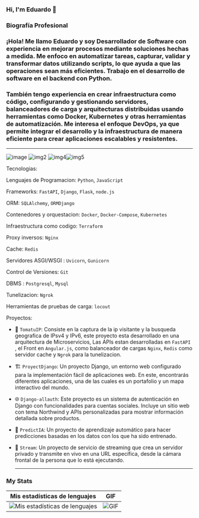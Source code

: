   ### Hi, I'm Eduardo 👋

  ### Biografía Profesional 
### ¡Hola! Me llamo Eduardo y soy Desarrollador de Software con experiencia en mejorar procesos mediante soluciones hechas a medida. Me enfoco en automatizar tareas, capturar, validar y transformar datos utilizando scripts, lo que ayuda a que las operaciones sean más eficientes. Trabajo en el desarrollo de software en el backend con Python.
### También tengo experiencia en crear infraestructura como código, configurando y gestionando servidores, balanceadores de carga y arquitecturas distribuidas usando herramientas como Docker, Kubernetes y otras herramientas de automatización. Me interesa el enfoque DevOps, ya que permite integrar el desarrollo y la infraestructura de manera eficiente para crear aplicaciones escalables y resistentes.

 __________________________________________________________________________________________________________________________________
![image](https://img.shields.io/badge/Django-092E20?style=for-the-badge&logo=django&logoColor=green) ![img2](https://img.shields.io/badge/fastapi-109989?style=for-the-badge&logo=FASTAPI&logoColor=white)
![img4](https://img.shields.io/badge/Python-FFD43B?style=for-the-badge&logo=python&logoColor=blue)![img5](https://img.shields.io/badge/GIT-E44C30?style=for-the-badge&logo=git&logoColor=white)

Tecnologias:


Lenguajes de Programacion: `Python`, `JavaScript`


Frameworks: `FastAPI`, `Django`, `Flask`, `node.js`

ORM: `SQLAlchemy`, `ORMDjango`

Contenedores y orquestacion: `Docker`, `Docker-Compose`, `Kubernetes`

Infraestructura como codigo: `Terraform`

Proxy inversos: `Nginx`

Cache: `Redis`

Servidores ASGI/WSGI : `Uvicorn`, `Gunicorn`

Control de Versiones: `Git`

DBMS : `Postgresql`, `Mysql`

Tunelizacion: `Ngrok`

Herramientas de pruebas de carga: `locout`

Proyectos:

- 🧠 `TomatuIP`: Consiste en la captura de la ip visitante y la busqueda geografica de IPsv4 y IPv6, este proyecto esta desarrollado en una arquitectura de Microservicios, Las APIs estan desarrolladas en `FastAPI`
  , el Front en `Angular.js`, como balanceador de cargas `Nginx`, `Redis` como servidor cache y `Ngrok` para la tunelizacion.
  
- 🏗️ `ProyectDjango`: Un proyecto Django, un entorno web configurado para la implementación fácil de aplicaciones web. En este, encontrarás diferentes aplicaciones, una de las cuales es un portafolio y un mapa interactivo del mundo.

- 🌐 `Django-allauth`: Este proyecto es un sistema de autenticación en Django con funcionalidades para cuentas sociales. Incluye un sitio web con tema Northwind y APIs personalizadas para mostrar información detallada sobre productos.

- 🧠 `PredictIA`: Un proyecto de aprendizaje automático para hacer predicciones basadas en los datos con los que ha sido entrenado.

- 🎥 `Stream`: Un proyecto de servicio de streaming que crea un servidor privado y transmite en vivo en una URL específica, desde la cámara frontal de la persona que lo está ejecutando.

  __________________________________________________________________________________________________________________________________
### My Stats

| Mis estadísticas de lenguajes | GIF |
| ------------------------------ | --- |
| ![Mis estadísticas de lenguajes](https://github-readme-stats.vercel.app/api/top-langs/?username=Davidpedo123) | ![GIF](https://media.giphy.com/media/KAq5w47R9rmTuvWOWa/giphy.gif) |

<!--
**Davidpedo123/Davidpedo123** is a ✨ _special_ ✨ repository because its `README.md` (this file) appears on your GitHub profile.

Here are some ideas to get you started:

- 🔭 I’m currently working on ...
- 🌱 I’m currently learning ...
- 👯 I’m looking to collaborate on ...
- 🤔 I’m looking for help with ...
- 💬 Ask me about ...
- 📫 How to reach me: ...
- 😄 Pronouns: ...
- ⚡ Fun fact: ...
-->

